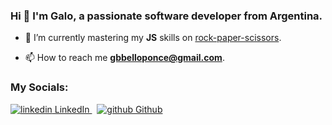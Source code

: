 ### Hi 👋 I'm Galo, a passionate software developer from Argentina.

- 🌱 I’m currently mastering my **JS** skills on [rock-paper-scissors](https://github.com/galobponce/rock-paper-scissors).

- 📫 How to reach me **gbbelloponce@gmail.com**.

<h3 align="left">My Socials:</h3>
<p align="left">
  <a href="https://www.linkedin.com/in/galo-benjamin-bello-ponce-1957a620b/" target="blank">
    <img src="https://i.stack.imgur.com/gVE0j.png" alt="linkedin"> LinkedIn
  </a>
  &nbsp;
  <a href="https://github.com/galobponce" target="blank">
    <img src="https://i.stack.imgur.com/tskMh.png" alt="github"> Github
  </a>
</p>
